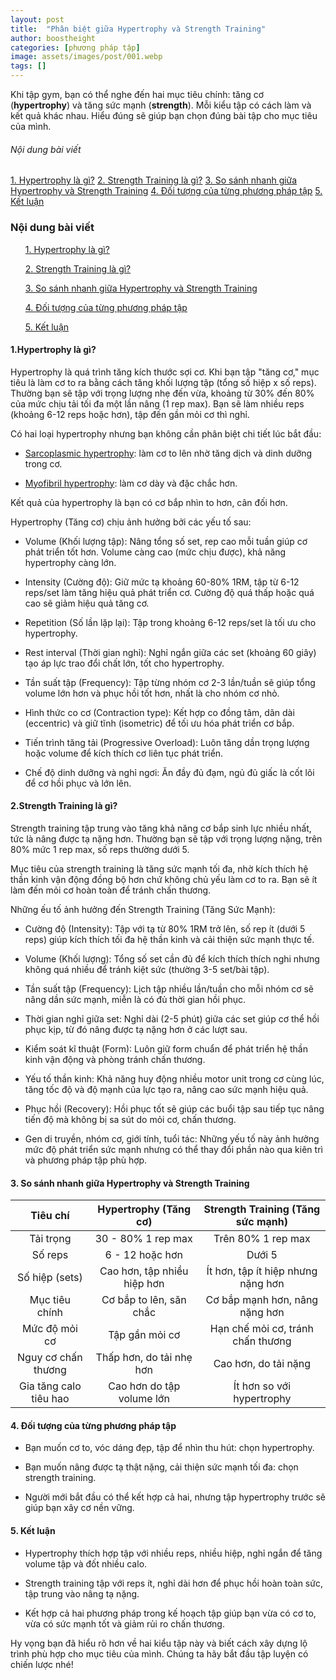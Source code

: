 ```yaml
---
layout: post
title:  "Phân biệt giữa Hypertrophy và Strength Training"
author: boostheight
categories: [phương pháp tập]
image: assets/images/post/001.webp
tags: []
---
```

Khi tập gym, bạn có thể nghe đến hai mục tiêu chính: tăng cơ (**hypertrophy**) và tăng sức mạnh (**strength**). Mỗi kiểu tập có cách làm và kết quả khác nhau. Hiểu đúng sẽ giúp bạn chọn đúng bài tập cho mục tiêu của mình.

<div class="sidebar-menu">
    <h6>Nội dung bài viết</h6>
    <a href="#1hypertrophy-là-gì">1. Hypertrophy là gì?</a>
    <a href="#2strength-training-là-gì">2. Strength Training là gì?</a>
    <a href="#3-so-sánh-nhanh-giữa-hypertrophy-và-strength-training">3. So sánh nhanh giữa Hypertrophy và Strength Training</a>
    <a href="#4-đối-tượng-của-từng-phương-pháp-tập">4. Đối tượng của từng phương pháp tập</a>
    <a href="#5-kết-luận">5. Kết luận</a>
</div>

<div class="mobile-menu">
    <h3>Nội dung bài viết</h3>
    <ul><a href="#1hypertrophy-là-gì">1. Hypertrophy là gì?</a></ul>
    <ul><a href="#2strength-training-là-gì">2. Strength Training là gì?</a></ul>
    <ul><a href="#3-so-sánh-nhanh-giữa-hypertrophy-và-strength-training">3. So sánh nhanh giữa Hypertrophy và Strength Training</a></ul>
    <ul><a href="#4-đối-tượng-của-từng-phương-pháp-tập">4. Đối tượng của từng phương pháp tập</a></ul>
    <ul><a href="#5-kết-luận">5. Kết luận</a></ul>
</div>

#### 1.Hypertrophy là gì?

Hypertrophy là quá trình tăng kích thước sợi cơ. Khi bạn tập "tăng cơ," mục tiêu là làm cơ to ra bằng cách tăng khối lượng tập (tổng số hiệp x số reps). Thường bạn sẽ tập với trọng lượng nhẹ đến vừa, khoảng từ 30% đến 80% của mức chịu tải tối đa một lần nâng (1 rep max). Bạn sẽ làm nhiều reps (khoảng 6-12 reps hoặc hơn), tập đến gần mỏi cơ thì nghỉ.

Có hai loại hypertrophy nhưng bạn không cần phân biệt chi tiết lúc bắt đầu:

- [Sarcoplasmic hypertrophy](https://pmc.ncbi.nlm.nih.gov/articles/PMC7372125/): làm cơ to lên nhờ tăng dịch và dinh dưỡng trong cơ.

- [Myofibril hypertrophy](https://seriouslystrongtraining.com/what-is-sarcoplasmic-myofibrillar-muscle-hypertrophy/): làm cơ dày và đặc chắc hơn.

Kết quả của hypertrophy là bạn có cơ bắp nhìn to hơn, cân đối hơn.

Hypertrophy (Tăng cơ) chịu ảnh hưởng bởi các yếu tố sau:

- Volume (Khối lượng tập): Nâng tổng số set, rep cao mỗi tuần giúp cơ phát triển tốt hơn. Volume càng cao (mức chịu được), khả năng hypertrophy càng lớn.

- Intensity (Cường độ): Giữ mức tạ khoảng 60-80% 1RM, tập từ 6-12 reps/set làm tăng hiệu quả phát triển cơ. Cường độ quá thấp hoặc quá cao sẽ giảm hiệu quả tăng cơ.

- Repetition (Số lần lặp lại): Tập trong khoảng 6-12 reps/set là tối ưu cho hypertrophy.

- Rest interval (Thời gian nghỉ): Nghỉ ngắn giữa các set (khoảng 60 giây) tạo áp lực trao đổi chất lớn, tốt cho hypertrophy.

- Tần suất tập (Frequency): Tập từng nhóm cơ 2-3 lần/tuần sẽ giúp tổng volume lớn hơn và phục hồi tốt hơn, nhất là cho nhóm cơ nhỏ.

- Hình thức co cơ (Contraction type): Kết hợp co đồng tâm, dãn dài (eccentric) và giữ tĩnh (isometric) để tối ưu hóa phát triển cơ bắp.

- Tiến trình tăng tải (Progressive Overload): Luôn tăng dần trọng lượng hoặc volume để kích thích cơ liên tục phát triển.

- Chế độ dinh dưỡng và nghỉ ngơi: Ăn đầy đủ đạm, ngủ đủ giấc là cốt lõi để cơ hồi phục và lớn lên.

#### 2.Strength Training là gì?

Strength training tập trung vào tăng khả năng cơ bắp sinh lực nhiều nhất, tức là nâng được tạ nặng hơn. Thường bạn sẽ tập với trọng lượng nặng, trên 80% mức 1 rep max, số reps thường dưới 5.

Mục tiêu của strength training là tăng sức mạnh tối đa, nhờ kích thích hệ thần kinh vận động đồng bộ hơn chứ không chủ yếu làm cơ to ra. Bạn sẽ ít làm đến mỏi cơ hoàn toàn để tránh chấn thương.

Những ếu tố ảnh hưởng đến Strength Training (Tăng Sức Mạnh):

- Cường độ (Intensity): Tập với tạ từ 80% 1RM trở lên, số rep ít (dưới 5 reps) giúp kích thích tối đa hệ thần kinh và cải thiện sức mạnh thực tế.

- Volume (Khối lượng): Tổng số set cần đủ để kích thích thích nghi nhưng không quá nhiều để tránh kiệt sức (thường 3-5 set/bài tập).

- Tần suất tập (Frequency): Lịch tập nhiều lần/tuần cho mỗi nhóm cơ sẽ nâng dần sức mạnh, miễn là có đủ thời gian hồi phục.

- Thời gian nghỉ giữa set: Nghỉ dài (2-5 phút) giữa các set giúp cơ thể hồi phục kịp, từ đó nâng được tạ nặng hơn ở các lượt sau.

- Kiểm soát kĩ thuật (Form): Luôn giữ form chuẩn để phát triển hệ thần kinh vận động và phòng tránh chấn thương.

- Yếu tố thần kinh: Khả năng huy động nhiều motor unit trong cơ cùng lúc, tăng tốc độ và độ mạnh của lực tạo ra, nâng cao sức mạnh hiệu quả.

- Phục hồi (Recovery): Hồi phục tốt sẽ giúp các buổi tập sau tiếp tục nâng tiến độ mà không bị sa sút do mỏi cơ, chấn thương.

- Gen di truyền, nhóm cơ, giới tính, tuổi tác: Những yếu tố này ảnh hưởng mức độ phát triển sức mạnh nhưng có thể thay đổi phần nào qua kiên trì và phương pháp tập phù hợp.

#### 3. So sánh nhanh giữa Hypertrophy và Strength Training

| Tiêu chí | Hypertrophy (Tăng cơ) | Strength Training (Tăng sức mạnh) |
|:--------:|:---------------------:|:---------------------------------:|
| Tải trọng | 30 - 80% 1 rep max | Trên 80% 1 rep max |
| Số reps | 6 - 12 hoặc hơn | Dưới 5 |
| Số hiệp (sets) | Cao hơn, tập nhiều hiệp hơn | Ít hơn, tập ít hiệp nhưng nặng hơn |
| Mục tiêu chính | Cơ bắp to lên, săn chắc | Cơ bắp mạnh hơn, nâng nặng hơn |
| Mức độ mỏi cơ | Tập gần mỏi cơ | Hạn chế mỏi cơ, tránh chấn thương |
| Nguy cơ chấn thương | Thấp hơn, do tải nhẹ hơn | Cao hơn, do tải nặng |
| Gia tăng calo tiêu hao | Cao hơn do tập volume lớn | Ít hơn so với hypertrophy |

#### 4. Đối tượng của từng phương pháp tập

- Bạn muốn cơ to, vóc dáng đẹp, tập để nhìn thu hút: chọn hypertrophy.

- Bạn muốn nâng được tạ thật nặng, cải thiện sức mạnh tối đa: chọn strength training.

- Người mới bắt đầu có thể kết hợp cả hai, nhưng tập hypertrophy trước sẽ giúp bạn xây cơ nền vững.

#### 5. Kết luận

- Hypertrophy thích hợp tập với nhiều reps, nhiều hiệp, nghỉ ngắn để tăng volume tập và đốt nhiều calo.

- Strength training tập với reps ít, nghỉ dài hơn để phục hồi hoàn toàn sức, tập trung vào nâng tạ nặng.

- Kết hợp cả hai phương pháp trong kế hoạch tập giúp bạn vừa có cơ to, vừa có sức mạnh tốt và giảm rủi ro chấn thương.

Hy vọng bạn đã hiểu rõ hơn về hai kiểu tập này và biết cách xây dựng lộ trình phù hợp cho mục tiêu của mình. Chúng ta hãy bắt đầu tập luyện có chiến lược nhé!
